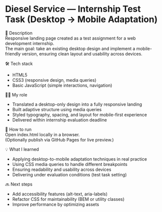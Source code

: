# Diesel Service — Internship Test Task (Desktop → Mobile Adaptation)

📌 Description  
Responsive landing page created as a test assignment for a web development internship.  
The main goal: take an existing desktop design and implement a mobile-friendly version, ensuring clean layout and usability across devices.

🛠 Tech stack  
- HTML5  
- CSS3 (responsive design, media queries)  
- Basic JavaScript (simple interactions, navigation)

👩‍💻 My role  
- Translated a desktop-only design into a fully responsive landing  
- Built adaptive structure using media queries  
- Styled typography, spacing, and layout for mobile-first experience  
- Delivered within internship evaluation deadline

🚀 How to run  
Open index.html locally in a browser.  
(Optionally publish via GitHub Pages for live preview.)


💡 What I learned  
- Applying desktop-to-mobile adaptation techniques in real practice  
- Using CSS media queries to handle different breakpoints  
- Ensuring readability and usability across devices  
- Delivering under evaluation conditions (test task setting)

🔜 Next steps  
- Add accessibility features (alt-text, aria-labels)  
- Refactor CSS for maintainability (BEM or utility classes)  
- Improve performance by optimizing assets
